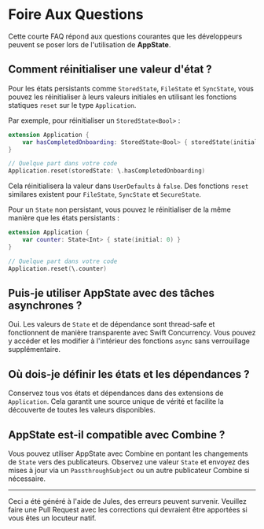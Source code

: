 # Foire Aux Questions

Cette courte FAQ répond aux questions courantes que les développeurs peuvent se poser lors de l'utilisation de **AppState**.

## Comment réinitialiser une valeur d'état ?

Pour les états persistants comme `StoredState`, `FileState` et `SyncState`, vous pouvez les réinitialiser à leurs valeurs initiales en utilisant les fonctions statiques `reset` sur le type `Application`.

Par exemple, pour réinitialiser un `StoredState<Bool>` :
```swift
extension Application {
    var hasCompletedOnboarding: StoredState<Bool> { storedState(initial: false, id: "onboarding_complete") }
}

// Quelque part dans votre code
Application.reset(storedState: \.hasCompletedOnboarding)
```
Cela réinitialisera la valeur dans `UserDefaults` à `false`. Des fonctions `reset` similares existent pour `FileState`, `SyncState` et `SecureState`.

Pour un `State` non persistant, vous pouvez le réinitialiser de la même manière que les états persistants :
```swift
extension Application {
    var counter: State<Int> { state(initial: 0) }
}

// Quelque part dans votre code
Application.reset(\.counter)
```

## Puis-je utiliser AppState avec des tâches asynchrones ?

Oui. Les valeurs de `State` et de dépendance sont thread-safe et fonctionnent de manière transparente avec Swift Concurrency. Vous pouvez y accéder et les modifier à l'intérieur des fonctions `async` sans verrouillage supplémentaire.

## Où dois-je définir les états et les dépendances ?

Conservez tous vos états et dépendances dans des extensions de `Application`. Cela garantit une source unique de vérité et facilite la découverte de toutes les valeurs disponibles.

## AppState est-il compatible avec Combine ?

Vous pouvez utiliser AppState avec Combine en pontant les changements de `State` vers des publicateurs. Observez une valeur `State` et envoyez des mises à jour via un `PassthroughSubject` ou un autre publicateur Combine si nécessaire.

---
Ceci a été généré à l'aide de Jules, des erreurs peuvent survenir. Veuillez faire une Pull Request avec les corrections qui devraient être apportées si vous êtes un locuteur natif.

